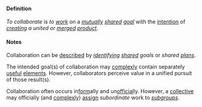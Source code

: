 #### Definition

*To collaborate* is *to [work](https://github.com/gcassel/Modular-Organization-Terminology/blob/master/terms/work.md)* on a *[mutually](https://github.com/gcassel/Modular-Organization-Terminology/blob/master/terms/mutual.md) [shared](https://github.com/gcassel/Modular-Organization-Terminology/blob/master/terms/share.md) [goal](https://github.com/gcassel/Modular-Organization-Terminology/blob/master/terms/goal.md)* with the [intention](https://github.com/gcassel/Modular-Organization-Terminology/blob/master/terms/intend.md) of *[creating](https://github.com/gcassel/Modular-Organization-Terminology/blob/master/terms/create.md) a united or [merged](https://github.com/gcassel/Modular-Organization-Terminology/blob/master/terms/merge.md) [product](https://github.com/gcassel/Modular-Organization-Terminology/blob/master/terms/product.md)*.  

#### Notes

Collaboration can be [described](https://github.com/gcassel/Modular-Organization-Terminology/blob/master/terms/describe.md) by *[identifying](https://github.com/gcassel/Modular-Organization-Terminology/blob/master/terms/identify.md) [shared](https://github.com/gcassel/Modular-Organization-Terminology/blob/master/terms/common.md) goals* or *shared [plans](https://github.com/gcassel/Modular-Organization-Terminology/blob/master/terms/plan.md)*.

The intended goal(s) of collaboration may [complexly](https://github.com/gcassel/Modular-Organization-Terminology/blob/master/terms/complexity.md) contain separately [useful](https://github.com/gcassel/Modular-Organization-Terminology/blob/master/terms/use.md) [elements](https://github.com/gcassel/Modular-Organization-Terminology/blob/master/terms/element.md).  However, collaborators perceive value in a unified pursuit of those result(s).
 
Collaboration often occurs in[form](https://github.com/gcassel/Modular-Organization-Terminology/blob/master/terms/form.md)ally and un[official](https://github.com/gcassel/Modular-Organization-Terminology/blob/master/terms/official.md)ly.  However, a [collective](https://github.com/gcassel/Modular-Organization-Terminology/blob/master/terms/collective.md) may officially (and [complexly](https://github.com/gcassel/Modular-Organization-Terminology/blob/master/terms/complex.md)) [assign](https://github.com/gcassel/Modular-Organization-Terminology/blob/master/terms/assign.md) *subordinate* work to *[subgroups](https://github.com/gcassel/Modular-Organization-Terminology/blob/master/terms/subgroup.md)*.
